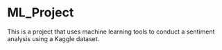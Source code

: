 # ML_Project
This is a project that uses machine learning tools to conduct a sentiment analysis using a Kaggle dataset. 
